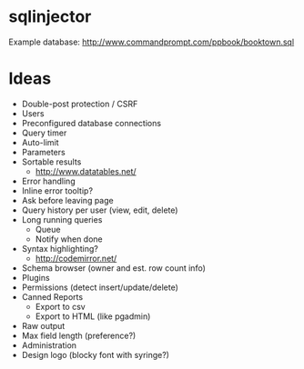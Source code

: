 sqlinjector
======

Example database: http://www.commandprompt.com/ppbook/booktown.sql

Ideas
====
* Double-post protection / CSRF
* Users
* Preconfigured database connections
* Query timer
* Auto-limit
* Parameters
* Sortable results
  * http://www.datatables.net/
* Error handling
* Inline error tooltip?
* Ask before leaving page
* Query history per user (view, edit, delete)
* Long running queries
  * Queue 
  * Notify when done
* Syntax highlighting?
  * http://codemirror.net/
* Schema browser (owner and est. row count info)
* Plugins
* Permissions (detect insert/update/delete)
* Canned Reports
  * Export to csv
  * Export to HTML (like pgadmin)
* Raw output
* Max field length (preference?)
* Administration
* Design logo (blocky font with syringe?)

